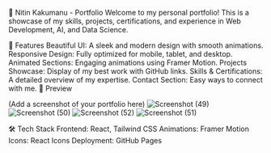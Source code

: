 🚀 Nitin Kakumanu - Portfolio
Welcome to my personal portfolio! This is a showcase of my skills, projects, certifications, and experience in Web Development, AI, and Data Science.

🌟 Features
Beautiful UI: A sleek and modern design with smooth animations.
Responsive Design: Fully optimized for mobile, tablet, and desktop.
Animated Sections: Engaging animations using Framer Motion.
Projects Showcase: Display of my best work with GitHub links.
Skills & Certifications: A detailed overview of my expertise.
Contact Section: Easy ways to connect with me.
📸 Preview

(Add a screenshot of your portfolio here)
![Screenshot (49)](https://github.com/user-attachments/assets/a421cdda-31e2-473c-8a9e-03a2893c28bc)
![Screenshot (50)](https://github.com/user-attachments/assets/63d99506-3379-4535-9a58-225dc18545a8)
![Screenshot (52)](https://github.com/user-attachments/assets/070347f5-8b85-4505-8442-a7ae69060be1)
![Screenshot (51)](https://github.com/user-attachments/assets/47ebdb83-cb05-46ab-8ec1-b457eeea382e)


🛠️ Tech Stack
Frontend: React, Tailwind CSS
Animations: Framer Motion
Icons: React Icons
Deployment: GitHub Pages

